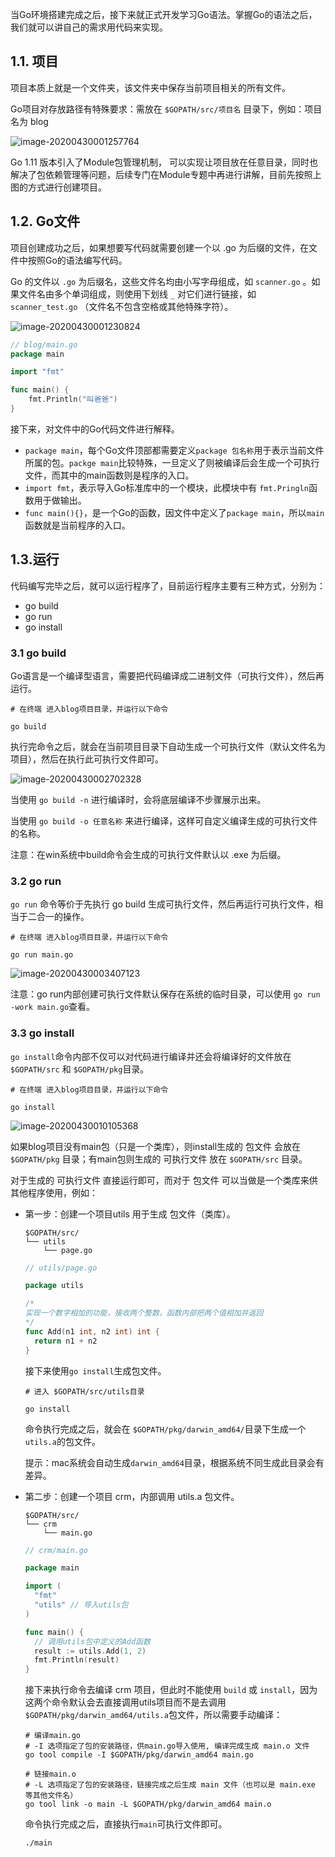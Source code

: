 当Go环境搭建完成之后，接下来就正式开发学习Go语法。掌握Go的语法之后，我们就可以讲自己的需求用代码来实现。

## 1.1. 项目

项目本质上就是一个文件夹，该文件夹中保存当前项目相关的所有文件。

Go项目对存放路径有特殊要求：需放在 `$GOPATH/src/项目名` 目录下，例如：项目名为 blog

![image-20200430001257764](https://pythonav.com/media/uploads/golang/assets/image-20200430001257764.png?60)



Go 1.11 版本引入了Module包管理机制， 可以实现让项目放在任意目录，同时也解决了包依赖管理等问题，后续专门在Module专题中再进行讲解，目前先按照上图的方式进行创建项目。

## 1.2. Go文件

项目创建成功之后，如果想要写代码就需要创建一个以 .go 为后缀的文件，在文件中按照Go的语法编写代码。

Go 的文件以 `.go` 为后缀名，这些文件名均由小写字母组成，如 `scanner.go` 。如果文件名由多个单词组成，则使用下划线 `_` 对它们进行链接，如 `scanner_test.go` （文件名不包含空格或其他特殊字符）。

![image-20200430001230824](https://pythonav.com/media/uploads/golang/assets/image-20200430001230824.png?60)

```go
// blog/main.go
package main

import "fmt"

func main() {
	fmt.Println("叫爸爸")
}
```

接下来，对文件中的Go代码文件进行解释。

- `package main`，每个Go文件顶部都需要定义`package 包名称`用于表示当前文件所属的包。`packge main`比较特殊，一旦定义了则被编译后会生成一个可执行文件，而其中的main函数则是程序的入口。
- `import fmt`，表示导入Go标准库中的一个模块，此模块中有 `fmt.Pringln`函数用于做输出。
- `func main(){}`，是一个Go的函数，因文件中定义了`package main`，所以`main`函数就是当前程序的入口。



## 1.3.运行

代码编写完毕之后，就可以运行程序了，目前运行程序主要有三种方式，分别为：

- go build
- go run
- go install

### 3.1 go build

Go语言是一个编译型语言，需要把代码编译成二进制文件（可执行文件），然后再运行。

```shell
# 在终端 进入blog项目目录，并运行以下命令

go build
```

执行完命令之后，就会在当前项目目录下自动生成一个可执行文件（默认文件名为项目），然后在执行此可执行文件即可。

![image-20200430002702328](https://pythonav.com/media/uploads/golang/assets/image-20200430002702328.png?60)

当使用 `go build -n` 进行编译时，会将底层编译不步骤展示出来。

当使用  `go build -o 任意名称` 来进行编译，这样可自定义编译生成的可执行文件的名称。

注意：在win系统中build命令会生成的可执行文件默认以 .exe 为后缀。

### 3.2 go run

`go run` 命令等价于先执行 go build 生成可执行文件，然后再运行可执行文件，相当于二合一的操作。

```shell
# 在终端 进入blog项目目录，并运行以下命令

go run main.go
```

![image-20200430003407123](https://pythonav.com/media/uploads/golang/assets/image-20200430003407123.png?60)

注意：go run内部创建可执行文件默认保存在系统的临时目录，可以使用 `go run -work main.go`查看。



### 3.3 go install

`go install`命令内部不仅可以对代码进行编译并还会将编译好的文件放在 `$GOPATH/src` 和 `$GOPATH/pkg`目录。

```shell
# 在终端 进入blog项目目录，并运行以下命令

go install
```

![image-20200430010105368](https://pythonav.com/media/uploads/golang/assets/image-20200430010105368.png?60)

如果blog项目没有main包（只是一个类库），则install生成的 包文件 会放在 `$GOPATH/pkg` 目录；有main包则生成的 可执行文件 放在 `$GOPATH/src` 目录。

对于生成的 可执行文件 直接运行即可，而对于 包文件 可以当做是一个类库来供其他程序使用，例如：

- 第一步：创建一个项目utils 用于生成 包文件（类库）。

  ```
  $GOPATH/src/
  └── utils
      └── page.go
  ```

  ```go
  // utils/page.go
  
  package utils
  
  /*
  实现一个数字相加的功能，接收两个整数，函数内部把两个值相加并返回
  */
  func Add(n1 int, n2 int) int {
  	return n1 + n2
  }
  ```

  接下来使用`go install`生成包文件。

  ```shell
  # 进入 $GOPATH/src/utils目录
  
  go install 
  ```

  命令执行完成之后，就会在 `$GOPATH/pkg/darwin_amd64/`目录下生成一个 `utils.a`的包文件。

  提示：mac系统会自动生成`darwin_amd64`目录，根据系统不同生成此目录会有差异。

- 第二步：创建一个项目 crm，内部调用 utils.a 包文件。

  ```
  $GOPATH/src/
  └── crm
      └── main.go
  ```

  ```go
  // crm/main.go
  
  package main
  
  import (
  	"fmt"
  	"utils" // 导入utils包
  )
  
  func main() {
  	// 调用utils包中定义的Add函数
  	result := utils.Add(1, 2)
  	fmt.Println(result)
  }
  ```

  接下来执行命令去编译 crm 项目，但此时不能使用 `build` 或 `install`，因为这两个命令默认会去直接调用utils项目而不是去调用 `$GOPATH/pkg/darwin_amd64/utils.a`包文件，所以需要手动编译：

  ```shell
  # 编译main.go
  # -I 选项指定了包的安装路径，供main.go导入使用, 编译完成生成 main.o 文件
  go tool compile -I $GOPATH/pkg/darwin_amd64 main.go
  
  # 链接main.o
  # -L 选项指定了包的安装路径，链接完成之后生成 main 文件（也可以是 main.exe 等其他文件名）
  go tool link -o main -L $GOPATH/pkg/darwin_amd64 main.o
  ```

  命令执行完成之后，直接执行`main`可执行文件即可。

  ```
  ./main
  ```